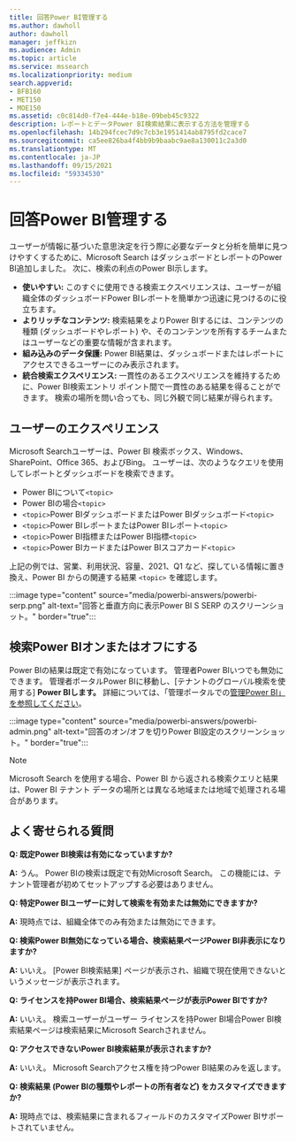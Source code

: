 ```yaml
---
title: 回答Power BI管理する
ms.author: dawholl
author: dawholl
manager: jeffkizn
ms.audience: Admin
ms.topic: article
ms.service: mssearch
ms.localizationpriority: medium
search.appverid:
- BFB160
- MET150
- MOE150
ms.assetid: c0c814d0-f7e4-444e-b18e-09beb45c9322
description: レポートとデータPower BI検索結果に表示する方法を管理する
ms.openlocfilehash: 14b294fcec7d9c7cb3e1951414ab8795fd2cace7
ms.sourcegitcommit: ca5ee826ba4f4bb9b9baabc9ae8a130011c2a3d0
ms.translationtype: MT
ms.contentlocale: ja-JP
ms.lasthandoff: 09/15/2021
ms.locfileid: "59334530"
---
```

# <a name="manage-power-bi-answers"></a>回答Power BI管理する

ユーザーが情報に基づいた意思決定を行う際に必要なデータと分析を簡単に見つけやすくするために、Microsoft Search はダッシュボードとレポートのPower BI追加しました。 次に、検索の利点のPower BI示します。

* **使いやすい:** このすぐに使用できる検索エクスペリエンスは、ユーザーが組織全体のダッシュボードPower BIレポートを簡単かつ迅速に見つけるのに役立ちます。
* **よりリッチなコンテンツ:** 検索結果をよりPower BIするには、コンテンツの種類 (ダッシュボードやレポート) や、そのコンテンツを所有するチームまたはユーザーなどの重要な情報が含まれます。
* **組み込みのデータ保護:** Power BI結果は、ダッシュボードまたはレポートにアクセスできるユーザーにのみ表示されます。
* **統合検索エクスペリエンス:** 一貫性のあるエクスペリエンスを維持するために、Power BI検索エントリ ポイント間で一貫性のある結果を得ることができます。 検索の場所を問い合っても、同じ外観で同じ結果が得られます。

## <a name="what-users-experience"></a>ユーザーのエクスぺリエンス

Microsoft Searchユーザーは、Power BI 検索ボックス、Windows、SharePoint、Office 365、およびBing。 ユーザーは、次のようなクエリを使用してレポートとダッシュボードを検索できます。

* Power BIについて`<topic>`
* Power BIの場合`<topic>`
* `<topic>`Power BIダッシュボードまたはPower BIダッシュボード`<topic>`
* `<topic>`Power BIレポートまたはPower BIレポート`<topic>`
* `<topic>`Power BI指標またはPower BI指標`<topic>`
* `<topic>`Power BIカードまたはPower BIスコアカード`<topic>`

上記の例では、営業、利用状況、容量、2021、Q1 など、探している情報に置き換え、Power BI からの関連する結果 `<topic>` を確認します。

:::image type="content" source="media/powerbi-answers/powerbi-serp.png" alt-text="回答と垂直方向に表示Power BI S SERP のスクリーンショット。" border="true":::

## <a name="turn-power-bi-search-on-or-off"></a>検索Power BIオンまたはオフにする

Power BIの結果は既定で有効になっています。 管理者Power BIいつでも無効にできます。 管理者ポータルPower BIに移動し、[テナントのグローバル検索を使用する] **Power BIします。** 詳細については、「管理ポータルでの[管理Power BI」を参照してください](/power-bi/admin/service-admin-portal#use-global-search-for-power-bi-preview)。

:::image type="content" source="media/powerbi-answers/powerbi-admin.png" alt-text="回答のオン/オフを切りPower BI設定のスクリーンショット。" border="true":::

> [!NOTE]
> Microsoft Search を使用する場合、Power BI から返される検索クエリと結果は、Power BI テナント データの場所とは異なる地域または地域で処理される場合があります。

## <a name="frequently-asked-questions"></a>よく寄せられる質問

**Q: 既定Power BI検索は有効になっていますか?**

**A:** うん。 Power BIの検索は既定で有効Microsoft Search。 この機能には、テナント管理者が初めてセットアップする必要はありません。

**Q: 特定Power BIユーザーに対して検索を有効または無効にできますか?**

**A:** 現時点では、組織全体でのみ有効または無効にできます。

**Q: 検索Power BI無効になっている場合、検索結果ページPower BI非表示になりますか?**

**A:** いいえ。 [Power BI検索結果] ページが表示され、組織で現在使用できないというメッセージが表示されます。

**Q: ライセンスを持Power BI場合、検索結果ページが表示Power BIですか?**

**A:** いいえ。 検索ユーザーがユーザー ライセンスを持Power BI場合Power BI検索結果ページは検索結果にMicrosoft Searchされません。

**Q: アクセスできないPower BI検索結果が表示されますか?**

**A:** いいえ。 Microsoft Searchアクセス権を持つPower BI結果のみを返します。

**Q: 検索結果 (Power BIの種類やレポートの所有者など) をカスタマイズできますか?**

**A:** 現時点では、検索結果に含まれるフィールドのカスタマイズPower BIサポートされていません。